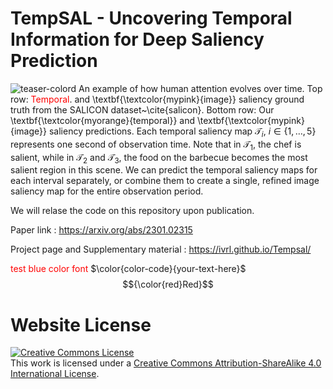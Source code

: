 # TempSAL - Uncovering Temporal Information for Deep Saliency Prediction

![teaser-colord](https://user-images.githubusercontent.com/16324609/226619656-7aca1b74-0746-4524-9a5b-cd71698d30ce.png)
An example of how human attention evolves over time. Top row: <span style="color:red">Temporal</span>. and \textbf{\textcolor{mypink}{image}} saliency ground truth from the SALICON dataset~\cite{salicon}. Bottom row: Our \textbf{\textcolor{myorange}{temporal}} and \textbf{\textcolor{mypink}{image}}  saliency predictions. Each temporal saliency map $\mathcal{T}_i$, $i \in \{1,\ldots,5\}$ represents one second of observation time. Note that in $\mathcal{T}_1$, the chef is salient, while in  $\mathcal{T}_2$ and  $\mathcal{T}_3$, the food on the barbecue becomes the most salient region in this scene. We can predict the temporal saliency maps for each interval separately, or combine them to create a single, refined image saliency map for the entire observation period.  



We will relase the code on this repository upon publication.

Paper link : https://arxiv.org/abs/2301.02315

Project page and Supplementary material : https://ivrl.github.io/Tempsal/

<font color='red'>test blue color font</font>
$\color{color-code}{your-text-here}$
$${\color{red}Red}$$	

# Website License
<a rel="license" href="http://creativecommons.org/licenses/by-sa/4.0/"><img alt="Creative Commons License" style="border-width:0" src="https://i.creativecommons.org/l/by-sa/4.0/88x31.png" /></a><br />This work is licensed under a <a rel="license" href="http://creativecommons.org/licenses/by-sa/4.0/">Creative Commons Attribution-ShareAlike 4.0 International License</a>.
